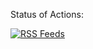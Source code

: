 Status of Actions:

[![RSS Feeds](https://github.com/oseart55/dashboard/actions/workflows/main.yml/badge.svg)](https://github.com/oseart55/dashboard/actions/workflows/main.yml)
